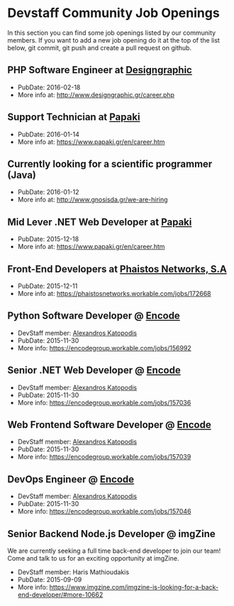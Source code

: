 # Devstaff Community Job Openings

In this section you can find some job openings listed by our community members. If you want to add a new job opening do it at the top of the list below, git commit, git push and create a pull request on github.

## PHP Software Engineer at [Designgraphic ](http://www.designgraphic.gr/)
* PubDate: 2016-02-18
* More info at: http://www.designgraphic.gr/career.php

## Support Technician at [Papaki ](http://www.papaki.gr/)
* PubDate: 2016-01-14
* More info at: https://www.papaki.gr/en/career.htm

## Currently looking for a scientific programmer (Java)
* PubDate: 2016-01-12
* More info at: http://www.gnosisda.gr/we-are-hiring

## Mid Lever .NET Web Developer at [Papaki ](http://www.papaki.gr/)
* PubDate: 2015-12-18
* More info at: https://www.papaki.gr/en/career.htm

## Front-End Developers at [Phaistos Networks, S.A](http://phaistosnetworks.gr/)
* PubDate: 2015-12-11
* More info at: https://phaistosnetworks.workable.com/jobs/172668


## Python Software Developer @ [Encode](http://encodegroup.com/)

* DevStaff member: [Alexandros Katopodis](https://github.com/akatopo/)
* PubDate: 2015-11-30
* More info: https://encodegroup.workable.com/jobs/156992

## Senior .NET Web Developer @ [Encode](http://encodegroup.com/)

* DevStaff member: [Alexandros Katopodis](https://github.com/akatopo/)
* PubDate: 2015-11-30
* More info: https://encodegroup.workable.com/jobs/157036

## Web Frontend Software Developer @ [Encode](http://encodegroup.com/)

* DevStaff member: [Alexandros Katopodis](https://github.com/akatopo/)
* PubDate: 2015-11-30
* More info: https://encodegroup.workable.com/jobs/157039

## DevOps Engineer @ [Encode](http://encodegroup.com/)

* DevStaff member: [Alexandros Katopodis](https://github.com/akatopo/)
* PubDate: 2015-11-30
* More info: https://encodegroup.workable.com/jobs/157046

## Senior Backend Node.js Developer @ imgZine
We are currently seeking a full time back-end developer  to join our team! Come and talk to us for an exciting opportunity at imgZine.

* DevStaff member: Haris Mathioudakis
* PubDate: 2015-09-09
* More info: https://www.imgzine.com/imgzine-is-looking-for-a-back-end-developer/#more-10662

